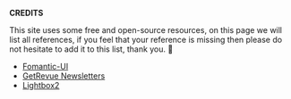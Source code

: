 **CREDITS**  

This site uses some free and open-source resources, on this page we will list all references, if you feel that your reference is missing then please do not hesitate to add it to this list, thank you. 💖  

- [Fomantic-UI](https://fomantic-ui.com/)
- [GetRevue Newsletters](https://www.getrevue.co/)
- [Lightbox2](https://lokeshdhakar.com/projects/lightbox2/)
